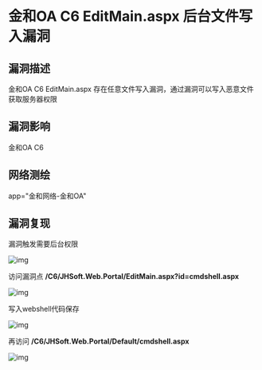 # 金和OA C6 EditMain.aspx 后台文件写入漏洞

## 漏洞描述

金和OA C6 EditMain.aspx 存在任意文件写入漏洞，通过漏洞可以写入恶意文件获取服务器权限

## 漏洞影响

<a-checkbox checked>金和OA C6</a-checkbox></br>

## 网络测绘

<a-checkbox checked>app="金和网络-金和OA"</a-checkbox></br>

## 漏洞复现

漏洞触发需要后台权限

![img](../../../.vuepress/public/img/1628350407372-c8b8b96e-c7cd-47e3-acee-90bb3d055866.png)

访问漏洞点 **/C6/JHSoft.Web.Portal/EditMain.aspx?id=cmdshell.aspx**

![img](../../../.vuepress/public/img/1628350462105-61aa0f6b-0712-4f8b-87c2-c8a5cbf279e2.png)

写入webshell代码保存

![img](../../../.vuepress/public/img/1628350735733-a56b0cd0-92ff-4e1f-90bb-e602b3fec72d.png)

再访问 **/C6/JHSoft.Web.Portal/Default/cmdshell.aspx** 

![img](../../../.vuepress/public/img/1628350972563-90ebac52-7c40-4b32-ad3a-e1ea2927b071.png)